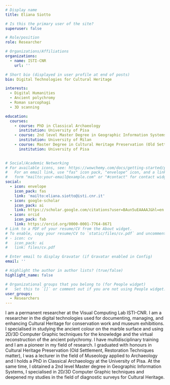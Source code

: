 ```yaml
---
# Display name
title: Eliana Siotto

# Is this the primary user of the site?
superuser: false

# Role/position
role: Researcher

# Organizations/Affiliations
organizations:
  - name: ISTI-CNR
    url: ''

# Short bio (displayed in user profile at end of posts)
bio: Digital Technologies for Cultural Heritage

interests:
  - Digital Humanities
  - Ancient polychromy
  - Roman sarcophagi
  - 3D scanning

education:
  courses:
    - course: PhD in Classical Archaeology
      institution: University of Pisa
    - course: 2nd level Master Degree in Geographic Information Systems
      institution: University of Milan
    - course: Master Degree in Cultural Heritage Preservation (Old Settlement, Restoration Techniques matter)
      institution: University of Pisa
  

# Social/Academic Networking
# For available icons, see: https://wowchemy.com/docs/getting-started/page-builder/#icons
#   For an email link, use "fas" icon pack, "envelope" icon, and a link in the
#   form "mailto:your-email@example.com" or "#contact" for contact widget.
social:
  - icon: envelope
    icon_pack: fas
    link: 'mailto:eliana.siotto@isti.cnr.it'
  - icon: google-scholar
    icon_pack: ai
    link: https://scholar.google.com/citations?user=BAun5uEAAAAJ&hl=en
  - icon: orcid
    icon_pack: fab
    link: https://orcid.org/0000-0001-7764-8671
# Link to a PDF of your resume/CV from the About widget.
# To enable, copy your resume/CV to `static/files/cv.pdf` and uncomment the lines below.
# - icon: cv
#   icon_pack: ai
#   link: files/cv.pdf

# Enter email to display Gravatar (if Gravatar enabled in Config)
email: ''

# Highlight the author in author lists? (true/false)
highlight_name: false

# Organizational groups that you belong to (for People widget)
#   Set this to `[]` or comment out if you are not using People widget.
user_groups:
  - Researchers
---
```


I am a permanent researcher at the Visual Computing Lab ISTI-CNR. I am a researcher in the digital technologies used for documenting, managing, and enhancing Cultural Heritage for conservation work and museum exhibitions. I specialised in studying the ancient colour on the marble surface and using 2D/3D Computer Graphic techniques for the knowledge and the virtual reconstruction of the ancient polychromy. I have multidisciplinary training and I am a pioneer in my field of research. I graduated with honours in Cultural Heritage Preservation (Old Settlement, Restoration Techniques matter), I was a lecturer in the field of Museology applied to Archaeology and I holds a PhD in Classical Archaeology at the University of Pisa. At the same time, I obtained a 2nd level Master degree in Geographic Information Systems, I specialised in 2D/3D Computer Graphic techniques and deepened my studies in the field of diagnostic surveys for Cultural Heritage.